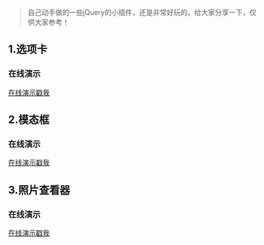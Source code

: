 > 自己动手做的一些jQuery的小插件，还是非常好玩的，给大家分享一下，仅供大家参考！

## 1.选项卡

### 在线演示

<a href="http://wuuuu.github.io/xxx/tabs.html" target=_blank>在线演示戳我</a>

## 2.模态框

### 在线演示

<a href="http://wuuuu.github.io/xxx/modal.html" target=_blank>在线演示戳我</a>

## 3.照片查看器

### 在线演示

<a href="http://wuuuu.github.io/xxx/photo-viewer.html" target=_blank>在线演示戳我</a>